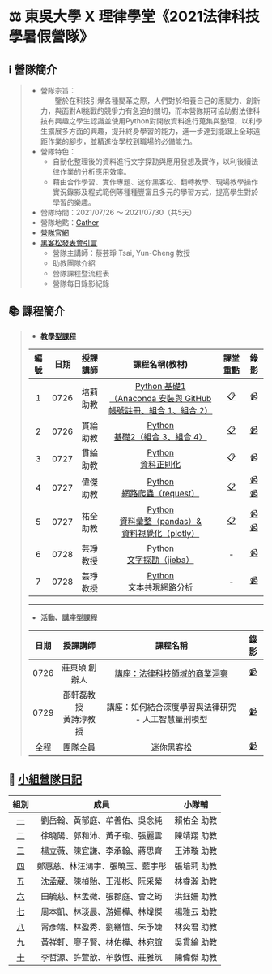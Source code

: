 # :balance_scale: 東吳大學 X 理律學堂《2021法律科技學暑假營隊》

## :information_source: 營隊簡介  
> * 營隊宗旨：  
> &emsp;&emsp;鑒於在科技引爆各種變革之際，人們對於培養自己的應變力、創新力，與面對AI挑戰的競爭力有急迫的關切，而本營隊期可協助對法律科技有興趣之學生認識並使用Python對開放資料進行蒐集與整理，以利學生擴展多方面的興趣，提升終身學習的能力，進一步達到能跟上全球遠距作業的腳步，並精進從學校到職場的必備能力。  
> * 營隊特色：  
>   * 自動化整理後的資料進行文字探勘與應用發想及實作，以利後續法律作業的分析應用效率。  
>   * 藉由合作學習、實作專題、迷你黑客松、翻轉教學、現場教學操作實況錄影及程式範例等種種豐富且多元的學習方式，提高學生對於學習的樂趣。
> * 營隊時間：2021/07/26 ～ 2021/07/30（共5天）  
> * 營隊地點：[Gather](https://reurl.cc/dGOAnD)
> * [營隊官網](https://sites.google.com/view/lawtechscu)  
> * [黑客松發表會引言](https://docs.google.com/presentation/d/e/2PACX-1vS7ghw_l1rrjwp5Qeu_ZIS27dl4Hyy-ZlfoaYJMNY_AErZX1pShsaalPA0rLL9L-KyV6Tknjqmjn1S4/pub?start=false&loop=false&delayms=3000)
>   * 營隊主講師：蔡芸琤 Tsai, Yun-Cheng 教授
>   * 助教團隊介紹
>   * 營隊課程暨流程表
>   * 營隊每日錄影紀錄
>


## :books: 課程簡介
> * **[教學型課程](https://reurl.cc/eEQ6lx)**  
>
> |編號|日期|授課講師|課程名稱(教材)|課堂重點|錄影|
> |:--:|:--:|:---:|:----:|:--:|:---:|
> |1|0726|培莉<br>助教|[Python 基礎1<br>（Anaconda 安裝與 GitHub 帳號註冊、組合 1、組合 2）](https://reurl.cc/yEWQaM "Learning Materials for Python_01 class")|[:clipboard:](https://reurl.cc/0jk28b "Note for Python_01 class")|[:video_camera:](https://reurl.cc/W3gMq5 "Video for Python_01 class")|
> |2|0726|貫綸<br>助教|[Python<br>基礎2（組合 3、組合 4）](https://reurl.cc/pg8WRZ "Learning Materials for Python_02 class")|[:clipboard:](https://reurl.cc/6aXE3O "Note for Python_02 class")|[:video_camera:](https://reurl.cc/xG28ne "Video for Python_02 class")|
> |3|0727|貫綸<br>助教|[Python<br>資料正則化](https://reurl.cc/ZG8roW "Learning Materials for Python_03 class")|[:clipboard:](https://reurl.cc/1Yl2aV "Note for Python_03 class")|[:video_camera:](https://reurl.cc/VEoprn "Video for Python_03 class")|
> |4|0727|偉傑<br>助教|[Python<br>網路爬蟲（request）](https://reurl.cc/6aXERb "Learning Materials for Python_04 class")|[:clipboard:](https://reurl.cc/gWN0jX "Note for Python_04 class")|[:video_camera:](https://reurl.cc/Dgpn0R "Video for Python_04 class")<br>[:video_camera:](https://reurl.cc/W3YQ1e "Video for Python_04_選修 class")|
> |5|0727|祐全<br>助教|[Python<br>資料彙整（pandas）& <br> 資料視覺化（plotly）](https://reurl.cc/j8Vkep "Learning Materials for Python_05 class")|[:clipboard:](https://reurl.cc/KAEpng "Note for Python_05 class")|[:video_camera:](https://reurl.cc/yEbNeE "Video for Python_05_pandas class")<br>[:video_camera:](https://reurl.cc/9rANGO "Video for Python_05_plotly class")|
> |6|0728|芸琤<br>教授|[Python<br>文字探勘（jieba）](https://reurl.cc/DgYE3N "Learning Materials for Python_06 class")| - |[:video_camera:](https://reurl.cc/XWrMLe "Video for Python_06 class")|
> |7|0728|芸琤<br>教授|[Python<br>文本共現網路分析](https://reurl.cc/R0RmOz "Learning Materials for Python_07 class")| - |[:video_camera:](https://reurl.cc/xGbMkE "Video for Python_07 class")|
> ---
> * **活動、講座型課程**  
> 
> |日期|授課講師|課程名稱|錄影|
> |:--:|:---:|:----:|:---:|
> |0726|莊東碩 創辦人|[講座：法律科技領域的商業洞察](https://reurl.cc/83Rdl4 "第一場講座PPT")|[:video_camera:](https://reurl.cc/vq2Vne "第一場講座錄影")|
> |0729|邵軒磊教授<br>黃詩淳教授|講座：如何結合深度學習與法律研究 - 人工智慧量刑模型|[:video_camera:](https://reurl.cc/XWrMyD "第二場講座錄影")|
> |全程|團隊全員|迷你黑客松|[:video_camera:](https://reurl.cc/j82vk2)|
>

## :memo: [小組營隊日記](https://reurl.cc/NrOxN6)
|              組別              |               成員               |   小隊輔    |
| :----------------------------: | :------------------------------: | :---------: |
| [一](/GroupWork/01_Team_1.md)  |  劉岳翰、黃郁庭、牟善佑、吳念純  | 賴佑全 助教 |
| [二](/GroupWork/02_Team_2.md)  |  徐曉陽、郭和沛、黃子瑜、張麗雲  | 陳靖翔 助教 |
| [三](/GroupWork/03_Team_3.md)  |  楊立薇、陳宜謙、李承翰、蔣思齊  | 王沛璇 助教 |
| [四](/GroupWork/04_Team_4.md)  | 鄭惠慈、林汪鴻宇、張曉玉、藍宇彤 | 張培莉 助教 |
| [五](/GroupWork/05_Team_5.md)  |  沈孟葳、陳楨貽、王泓彬、阮采縈  | 林睿瀚 助教 |
| [六](/GroupWork/06_Team_6.md)  |  田毓慈、林孟微、張郡庭、曾之筠  | 洪鈺姍 助教 |
| [七](/GroupWork/07_Team_7.md)  |  周本凱、林琰晨、游姍樺、林煒傑  | 楊雅云 助教 |
| [八](/GroupWork/08_Team_8.md)  |  甯彥端、林盈秀、劉繕愷、朱予婕  | 林奕君 助教 |
| [九](/GroupWork/09_Team_9.md)  |  黃祥軒、廖子賢、林佑樺、林宛誼  | 吳貫綸 助教 |
| [十](/GroupWork/10_Team_10.md) |  李哲源、許萱歆、牟敦恆、莊雅筑  | 陳偉傑 助教 |

